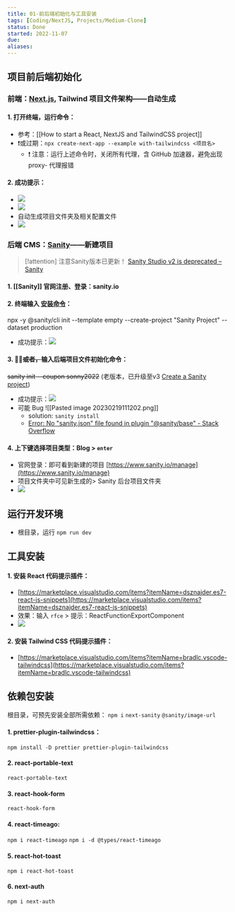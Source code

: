 ```yaml
---
title: 01-前后端初始化与工具安装
tags: [Coding/NextJS, Projects/Medium-Clone]
status: Done
started: 2022-11-07
due: 
aliases: 
---
```

## 项目前后端初始化
### 前端：[Next.js](https://nextjs.org/), Tailwind 项目文件架构——自动生成
#### 1. 打开终端，运行命令：
- 参考：[[How to start a React, NextJS and TailwindCSS project]]
- ❗或过期：`npx create-next-app --example with-tailwindcss <项目名>`
	- ❗ 注意：运行上述命令时，关闭所有代理，含 GitHub 加速器，避免出现 proxy- 代理报错
#### 2. 成功提示：
- ![](https://cdn.nlark.com/yuque/0/2022/png/29677165/1667807686230-2850367b-0a53-4d1e-ba17-5a42b2999f30.png)
- ![](https://cdn.nlark.com/yuque/0/2022/png/29677165/1667808219286-bcd367f6-d4ea-41e1-ae98-349576e0057e.png)
- 自动生成项目文件夹及相关配置文件
- ![](https://cdn.nlark.com/yuque/0/2022/png/29677165/1667808121381-b22aa698-08c5-4e62-a772-a400811ead67.png)
### 后端 CMS：[Sanity](https://www.sanity.io/)——新建项目
> [!attention]
> 注意Sanity版本已更新！
> [Sanity Studio v2 is deprecated – Sanity](https://www.sanity.io/help/studio-v2-vs-v3)
#### 1. [[Sanity]] 官网注册、登录：sanity.io
#### 2. 终端输入 [安装命令](https://www.sanity.io/docs/create-a-sanity-project?ref=hero)：
npx -y @sanity/cli init --template empty --create-project "Sanity Project" --dataset production
- 成功提示：![](https://cdn.nlark.com/yuque/0/2022/png/29677165/1667808912491-93d2ae9e-9230-4979-b83d-4c4639a41573.png)
#### 3. 🐛❌~~或者，~~输入后端项目文件初始化命令：
~~sanity init --coupon sonny2022~~ (老版本，已升级至v3 [Create a Sanity project](https://www.sanity.io/docs/create-a-sanity-project))
- 成功提示：![](https://cdn.nlark.com/yuque/0/2022/png/29677165/1667809675252-8c64e0da-0eb5-42eb-b986-3e758cbe5990.png)
- 可能 Bug ![[Pasted image 20230219111202.png]]
	- solution: `sanity install`
	- [Error: No "sanity.json" file found in plugin "@sanity/base" - Stack Overflow](https://stackoverflow.com/questions/65216022/error-no-sanity-json-file-found-in-plugin-sanity-base)
#### 4. 上下键选择项目类型：Blog > `enter`
- 官网登录：即可看到新建的项目 [https://www.sanity.io/manage](https://www.sanity.io/manage)
- 项目文件夹中可见新生成的> Sanity 后台项目文件夹
- ![](https://cdn.nlark.com/yuque/0/2022/png/29677165/1667817246744-1f104496-645e-4a3d-8b64-c963b7e165df.png)
## 运行开发环境
- 根目录，运行 `npm run dev`
## 工具安装
#### 1. 安装 React 代码提示插件：
- [https://marketplace.visualstudio.com/items?itemName=dsznajder.es7-react-js-snippets](https://marketplace.visualstudio.com/items?itemName=dsznajder.es7-react-js-snippets)
- 效果：输入 `rfce` > 提示：ReactFunctionExportComponent
- ![](https://cdn.nlark.com/yuque/0/2022/png/29677165/1667812088268-37587743-4d51-4b23-959d-ebb9fbeed69f.png)
#### 2. 安装 Tailwind CSS 代码提示插件：
- [https://marketplace.visualstudio.com/items?itemName=bradlc.vscode-tailwindcss](https://marketplace.visualstudio.com/items?itemName=bradlc.vscode-tailwindcss)
## 依赖包安装
根目录，可预先安装全部所需依赖：
`npm i`
`next-sanity` 
`@sanity/image-url `
#### 1. prettier-plugin-tailwindcss：
`npm install -D prettier prettier-plugin-tailwindcss`
#### 2. react-portable-text
`react-portable-text` 
#### 3. react-hook-form
`react-hook-form`
#### 4. react-timeago:
`npm i react-timeago`
`npm i -d @types/react-timeago`
#### 5. react-hot-toast
`npm i react-hot-toast`
#### 6. next-auth
`npm i next-auth`
